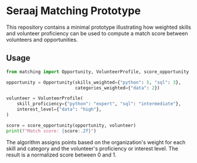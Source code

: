 # Seraaj Matching Prototype

This repository contains a minimal prototype illustrating how weighted skills
and volunteer proficiency can be used to compute a match score between
volunteers and opportunities.

## Usage

```python
from matching import Opportunity, VolunteerProfile, score_opportunity

opportunity = Opportunity(skills_weighted={"python": 5, "sql": 3},
                          categories_weighted={"data": 2})

volunteer = VolunteerProfile(
    skill_proficiency={"python": "expert", "sql": "intermediate"},
    interest_level={"data": "high"},
)

score = score_opportunity(opportunity, volunteer)
print(f"Match score: {score:.2f}")
```

The algorithm assigns points based on the organization's weight for each skill
and category and the volunteer's proficiency or interest level. The result is a
normalized score between 0 and 1.
